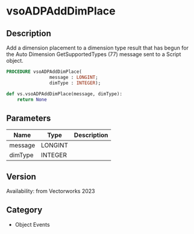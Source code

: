 # vsoADPAddDimPlace

## Description
Add a dimension placement to a dimension type result that has begun for the Auto Dimension GetSupportedTypes (77) message sent to a Script object.

```pascal
PROCEDURE vsoADPAddDimPlace(
				message : LONGINT;
				dimType : INTEGER);
```

```python
def vs.vsoADPAddDimPlace(message, dimType):
    return None
```

## Parameters
|Name|Type|Description|
|---|---|---|
|message|LONGINT|   |
|dimType|INTEGER|   |

## Version
Availability: from Vectorworks 2023

## Category
* Object Events


